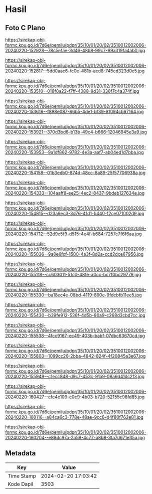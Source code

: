 # Hasil

## Foto C Plano

https://sirekap-obj-formc.kpu.go.id/7d6e/pemilu/pdpr/35/10/01/20/02/3510012002006-20240220-152928--78c5efae-3d46-48b8-99c7-99a319fa4ab0.jpg

https://sirekap-obj-formc.kpu.go.id/7d6e/pemilu/pdpr/35/10/01/20/02/3510012002006-20240220-152817--5dd0aac6-fc0e-481b-acd8-745ed323d0c5.jpg

https://sirekap-obj-formc.kpu.go.id/7d6e/pemilu/pdpr/35/10/01/20/02/3510012002006-20240220-153510--018f0a22-f7ff-4388-9d31-336f7c4a374f.jpg

https://sirekap-obj-formc.kpu.go.id/7d6e/pemilu/pdpr/35/10/01/20/02/3510012002006-20240220-153616--f898e087-66b5-4de1-b139-81094cb97164.jpg

https://sirekap-obj-formc.kpu.go.id/7d6e/pemilu/pdpr/35/10/01/20/02/3510012002006-20240220-153921--370d3bd6-b13b-49c4-b666-12046945e3a9.jpg

https://sirekap-obj-formc.kpu.go.id/7d6e/pemilu/pdpr/35/10/01/20/02/3510012002006-20240220-153953--9a1df862-9782-4e3a-aaf7-ab04ed1d7bba.jpg

https://sirekap-obj-formc.kpu.go.id/7d6e/pemilu/pdpr/35/10/01/20/02/3510012002006-20240220-154158--01b3edb0-874d-48cc-8a89-25f57706938a.jpg

https://sirekap-obj-formc.kpu.go.id/7d6e/pemilu/pdpr/35/10/01/20/02/3510012002006-20240220-154333--104aaff8-ee25-4ec2-8437-9bdeb127634e.jpg

https://sirekap-obj-formc.kpu.go.id/7d6e/pemilu/pdpr/35/10/01/20/02/3510012002006-20240220-154815--d23a6ec3-3d76-41d1-b440-f2ce071002d9.jpg

https://sirekap-obj-formc.kpu.go.id/7d6e/pemilu/pdpr/35/10/01/20/02/3510012002006-20240220-154712--52d9c5f9-d515-4e4f-b684-7257c7f6f6aa.jpg

https://sirekap-obj-formc.kpu.go.id/7d6e/pemilu/pdpr/35/10/01/20/02/3510012002006-20240220-155036--9a8e6fcf-1500-4a3f-8d2a-ccd2dce67956.jpg

https://sirekap-obj-formc.kpu.go.id/7d6e/pemilu/pdpr/35/10/01/20/02/3510012002006-20240220-155118--cc603011-51c0-48fe-a0cc-bc7f0bc29779.jpg

https://sirekap-obj-formc.kpu.go.id/7d6e/pemilu/pdpr/35/10/01/20/02/3510012002006-20240220-155330--ba18ec4e-08bd-4119-890e-9fdcbfb11ee5.jpg

https://sirekap-obj-formc.kpu.go.id/7d6e/pemilu/pdpr/35/10/01/20/02/3510012002006-20240220-155430--b39fe912-536f-4d5b-80a9-c268d3cbd7cc.jpg

https://sirekap-obj-formc.kpu.go.id/7d6e/pemilu/pdpr/35/10/01/20/02/3510012002006-20240220-155538--4fcc9167-ec49-403b-babf-07dbc63670cd.jpg

https://sirekap-obj-formc.kpu.go.id/7d6e/pemilu/pdpr/35/10/01/20/02/3510012002006-20240220-155803--1099cc26-2bba-4842-824f-4f20845a3e67.jpg

https://sirekap-obj-formc.kpu.go.id/7d6e/pemilu/pdpr/35/10/01/20/02/3510012002006-20240220-155949--c1ecc848-d9c7-453c-91a9-08a6d41dc2f3.jpg

https://sirekap-obj-formc.kpu.go.id/7d6e/pemilu/pdpr/35/10/01/20/02/3510012002006-20240220-160427--cfe4e109-c0c9-4b03-b720-52155c98fd85.jpg

https://sirekap-obj-formc.kpu.go.id/7d6e/pemilu/pdpr/35/10/01/20/02/3510012002006-20240220-160116--a84ca6c3-778e-48ae-9cc6-d4f80f762e81.jpg

https://sirekap-obj-formc.kpu.go.id/7d6e/pemilu/pdpr/35/10/01/20/02/3510012002006-20240220-160204--e88dc97a-2a59-4c77-a8b8-3fa7d671e35a.jpg


## Metadata

| Key        | Value               |
| ---------- | ------------------- |
| Time Stamp | 2024-02-20 17:03:42 |
| Kode Dapil | 3503                |



